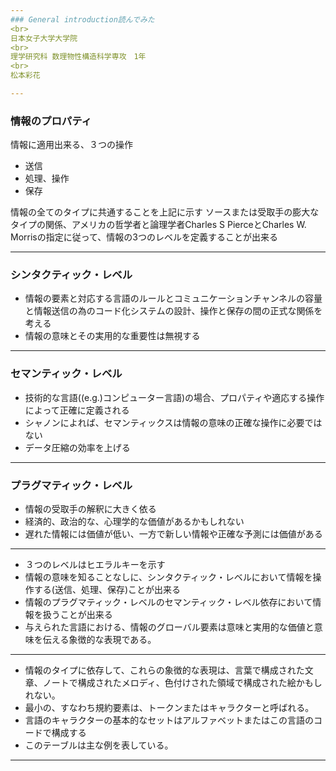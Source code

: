 ```yaml
---
### General introduction読んでみた
<br>
日本女子大学大学院
<br>
理学研究科 数理物性構造科学専攻　1年
<br>
松本彩花

---
```

### 情報のプロパティ

情報に適用出来る、３つの操作

- 送信
- 処理、操作
- 保存

情報の全てのタイプに共通することを上記に示す
ソースまたは受取手の膨大なタイプの関係、アメリカの哲学者と論理学者Charles S PierceとCharles W. Morrisの指定に従って、情報の3つのレベルを定義することが出来る

---
### シンタクティック・レベル

- 情報の要素と対応する言語のルールとコミュニケーションチャンネルの容量と情報送信の為のコード化システムの設計、操作と保存の間の正式な関係を考える
- 情報の意味とその実用的な重要性は無視する

---
### セマンティック・レベル

- 技術的な言語((e.g.)コンピューター言語)の場合、プロパティや適応する操作によって正確に定義される
- シャノンによれば、セマンティックスは情報の意味の正確な操作に必要ではない
- データ圧縮の効率を上げる

---
### プラグマティック・レベル
 
- 情報の受取手の解釈に大きく依る
- 経済的、政治的な、心理学的な価値があるかもしれない
- 遅れた情報には価値が低い、一方で新しい情報や正確な予測には価値がある

---

- ３つのレベルはヒエラルキーを示す
- 情報の意味を知ることなしに、シンタクティック・レベルにおいて情報を操作する(送信、処理、保存)ことが出来る
- 情報のプラグマティック・レベルのセマンティック・レベル依存において情報を扱うことが出来る
- 与えられた言語における、情報のグローバル要素は意味と実用的な価値と意味を伝える象徴的な表現である。

---

- 情報のタイプに依存して、これらの象徴的な表現は、言葉で構成された文章、ノートで構成されたメロディ、色付けされた領域で構成された絵かもしれない。
- 最小の、すなわち規約要素は、トークンまたはキャラクターと呼ばれる。
- 言語のキャラクターの基本的なセットはアルファベットまたはこの言語のコードで構成する
- このテーブルは主な例を表している。

---

